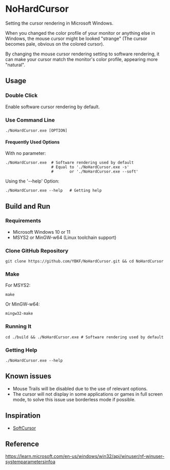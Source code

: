# NoHardCursor

Setting the cursor rendering in Microsoft Windows.

When you changed the color profile of your monitor or anything else in Windows, the mouse cursor might be looked "strange" (The cursor becomes pale, obvious on the colored cursor).

By changing the mouse cursor rendering setting to software rendering, it can make your cursor match the monitor's color profile, appearing more "natural".

## Usage

### Double Click

Enable software cursor rendering by default.

### Use Command Line

    ./NoHardCursor.exe [OPTION]

#### Frequently Used Options

With no parameter:

    ./NoHardCursor.exe  # Software rendering used by default
                        # Equal to './NoHardCursor.exe -s'
                        #       or './NoHardCursor.exe --soft'

Using the '--help' Option:

    ./NoHardCursor.exe --help   # Getting help

## Build and Run

### Requirements

- Microsoft Windows 10 or 11
- MSYS2 or MinGW-w64 (Linux toolchain support)

### Clone GitHub Repository

    git clone https://github.com/YBKF/NoHardCursor.git && cd NoHardCursor

### Make

For MSYS2:

    make

Or MinGW-w64:

    mingw32-make

### Running It

    cd ./build && ./NoHardCursor.exe # Software rendering used by default

### Getting Help

    ./NoHardCursor.exe --help

## Known issues

- Mouse Trails will be disabled due to the use of relevant options.
- The cursor will not display in some applications or games in full screen mode, to solve this issue use borderless mode if possible.

## Inspiration

- [SoftCursor](https://www.monitortests.com/forum/Thread-SoftCursor)

## Reference

<https://learn.microsoft.com/en-us/windows/win32/api/winuser/nf-winuser-systemparametersinfoa>
